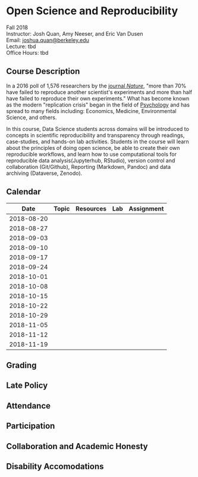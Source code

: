 # Open Science and Reproducibility

Fall 2018  
Instructor: Josh Quan, Amy Neeser, and Eric Van Dusen  
Email: joshua.quan@berkeley.edu  
Lecture: tbd  
Office Hours: tbd  


## Course Description

In a 2016 poll of 1,576 researchers by the [journal _Nature_](https://www.nature.com/news/1-500-scientists-lift-the-lid-on-reproducibility-1.19970), "more than 70% have failed to reproduce another scientist's experiments and more than half have failed to reproduce their own experiments." What has become known as the modern "replication crisis" began in the field of [Psychology](http://science.sciencemag.org/content/349/6251/aac4716) and has spread to many fields including: Economics, Medicine, Environmental Science, and others.

 In this course, Data Science students across domains will be introduced to concepts in scientific reproducibility and transparency through readings, case-studies, and hands-on lab activities. Students in the course will learn about the principles of doing open science, be able to create their own reproducible workflows, and learn how to use computational tools for reproducible data analysis(Jupyterhub, RStudio), version control and collaboration (Git/Github), Reporting (Markdown, Pandoc) and data archiving (Dataverse, Zenodo).



## Calendar

| Date       | Topic | Resources | Lab | Assignment |
|------------|-------|-----------|-----|------------|
| 2018-08-20 |       |           |     |            |
| 2018-08-27 |       |           |     |            |
| 2018-09-03 |       |           |     |            |
| 2018-09-10 |       |           |     |            |
| 2018-09-17 |       |           |     |            |
| 2018-09-24 |       |           |     |            |
| 2018-10-01 |       |           |     |            |
| 2018-10-08 |       |           |     |            |
| 2018-10-15 |       |           |     |            |
| 2018-10-22 |       |           |     |            |
| 2018-10-29 |       |           |     |            |
| 2018-11-05 |       |           |     |            |
| 2018-11-12 |       |           |     |            |
| 2018-11-19 |       |           |     |            |


## Grading



## Late Policy


## Attendance


## Participation

## Collaboration and Academic Honesty

## Disability Accomodations
